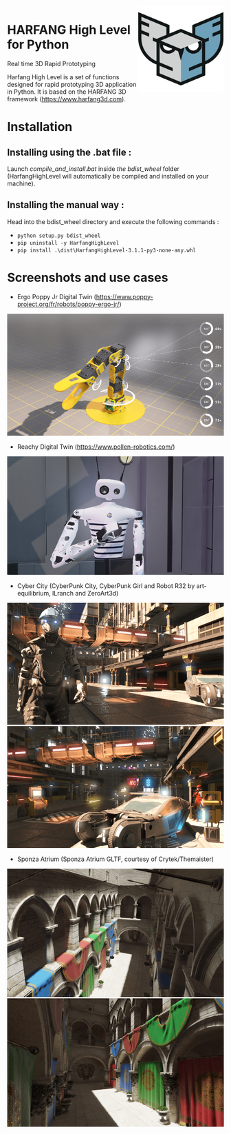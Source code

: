 <img src="https://github.com/harfang3d/image-storage/raw/main/brand/logo_harfang3d_owl_only.png" align="right" width="200"/>

# HARFANG High Level for Python

Real time 3D Rapid Prototyping

Harfang High Level is a set of functions designed for rapid prototyping 3D application in Python. It is based on the HARFANG 3D framework (https://www.harfang3d.com).


# Installation

## Installing using the .bat file :

Launch _compile_and_install.bat_ inside _the bdist_wheel_ folder (HarfangHighLevel will automatically be compiled and installed on your machine).

## Installing the manual way :

Head into the bdist_wheel directory and execute the following commands :

* ```python setup.py bdist_wheel```
* ```pip uninstall -y HarfangHighLevel```
* ```pip install .\dist\HarfangHighLevel-3.1.1-py3-none-any.whl```

# Screenshots and use cases
* Ergo Poppy Jr Digital Twin (https://www.poppy-project.org/fr/robots/poppy-ergo-jr/)

![](https://raw.githubusercontent.com/harfang3d/image-storage/main/portfolio/hhl-1.0.0/digital-twin-poppy-ergo-jr.png)

* Reachy Digital Twin (https://www.pollen-robotics.com/)

![](https://raw.githubusercontent.com/harfang3d/image-storage/main/portfolio/hhl-1.0.0/digital_twin_reachy.png)

* Cyber City (CyberPunk City, CyberPunk Girl and Robot R32 by art-equilibrium, ILranch and ZeroArt3d)

![](https://raw.githubusercontent.com/harfang3d/image-storage/main/portfolio/3.1.1/cyber_city_aaa.png) 
![](https://raw.githubusercontent.com/harfang3d/image-storage/main/portfolio/3.1.1/cyber_city_aaa_2.png)

* Sponza Atrium (Sponza Atrium GLTF, courtesy of Crytek/Themaister)

![](https://raw.githubusercontent.com/harfang3d/image-storage/main/portfolio/3.1.1/sponza_atrium_aaa.png) 
![](https://raw.githubusercontent.com/harfang3d/image-storage/main/portfolio/3.1.1/sponza_atrium_aaa_2.png)
